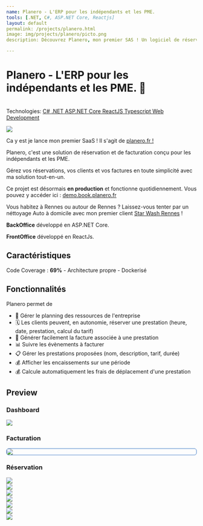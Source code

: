 ```yaml
---
name: Planero - L'ERP pour les indépendants et les PME. 
tools: [.NET, C#, ASP.NET Core, Reactjs]
layout: default
permalink: /projects/planero.html
image: img/projects/planero/picto.png
description: Découvrez Planero, mon premier SAS ! Un logiciel de réservation et de facturation conçu pour les indépendants et les PME. 

---
```


 <style>.responsive { max-width: 100%; height: auto; } .center { display: block; margin-left: auto; margin-right: auto; } .main-capture {
  border-radius: .375rem;
  border-width: .5px;
  border-style: solid;
  border-color: #3474C4;
  box-shadow: rgba(0, 0, 0, .5) 0 5px 35px -10px
} </style>

# Planero - L'ERP pour les indépendants et les PME. 📆
<link
  rel="stylesheet"
  href="https://cdn.jsdelivr.net/npm/swiper@11/swiper-bundle.min.css"
/>
<script src="https://cdn.jsdelivr.net/npm/swiper@11/swiper-bundle.min.js"></script>
<p class="post-metadata text-muted">
 <br>Technologies: 
 <a class="text-decoration-none no-underline" href="/{{ site.baseurl }}projects/tools#C#">
    <span class="tag badge badge-pill text-primary border border-primary">C#</span>
</a>
<a class="text-decoration-none no-underline" href="/{{ site.baseurl }}projects/tools#.NET">
    <span class="tag badge badge-pill text-primary border border-primary">.NET</span>
</a>
<a class="text-decoration-none no-underline" href="/{{ site.baseurl }}projects/tools#aASP.NET Core">
    <span class="tag badge badge-pill text-primary border border-primary">ASP.NET Core</span>
</a>
<a class="text-decoration-none no-underline" href="/{{ site.baseurl }}projects/tools#ReactJS">
    <span class="tag badge badge-pill text-primary border border-primary">ReactJS</span>
</a>
<a class="text-decoration-none no-underline" href="/{{ site.baseurl }}projects/tools#Typescript">
    <span class="tag badge badge-pill text-primary border border-primary">Typescript</span>
</a>
<a class="text-decoration-none no-underline" href="/{{ site.baseurl }}projects/tools#web-development">
    <span class="tag badge badge-pill text-primary border border-primary">Web Development</span>
</a>
</p>


<img src="/{{ site.baseurl }}img/projects/planero/app-logo.png" class="responsive center" />


Ca y est je lance mon premier SaaS ! Il s'agit de [planero.fr !](https://planero.fr/)

Planero, c'est une solution de réservation et de facturation conçu pour les indépendants et les PME. 

Gérez vos réservations, vos clients et vos factures en toute simplicité avec ma solution tout-en-un.

Ce projet est désormais **en production** et fonctionne quotidiennement. Vous pouvez y accéder ici : [demo.book.planero.fr](https://demo.book.planero.fr/?locataireId=esprit-sportif)

Vous habitez à Rennes ou autour de Rennes ? Laissez-vous tenter par un néttoyage Auto à domicile avec mon premier client [Star Wash Rennes](https://www.site.star-wash.net/) !

**BackOffice** développé en ASP.NET Core.

**FrontOffice** développé en ReactJs.

## Caractéristiques
Code Coverage : **69%**  - Architecture propre - Dockerisé


## Fonctionnalités
Planero permet de
- 📆 Gérer le planning des ressources de l'entreprise
- 🗓️ Les clients peuvent, en autonomie, réserver une prestation (heure, date, prestation, calcul du tarif)
- 🧾 Générer facilement la facture associée à une prestation
- 📊 Suivre les évènements à facturer
- 📋 Gérer les prestations proposées (nom, description, tarif, durée)
- 💰 Afficher les encaissements sur une période
- 💰 Calcule automatiquement les frais de déplacement d'une prestation

## Preview
### Dashboard
<img src="/{{ site.baseurl }}img/projects/planero/frame.png" class="responsive center" />

### Facturation
<img src="/{{ site.baseurl }}img/projects/planero/facture_screen.png" class="responsive center main-capture" />

### Réservation

<div class="swiper">
  <!-- Additional required wrapper -->
  <div class="swiper-wrapper">
    <!-- Slides -->
       <!--  <div class="swiper-slide"><img heigth src="/img/projects/planero/propre-et-net.png"/> </div> -->
        <div class="swiper-slide"><img heigth src="/{{ site.baseurl }}img/projects/planero/petgroom.png"/> </div>
        <div class="swiper-slide"><img heigth src="/{{ site.baseurl }}img/projects/planero/belle-paris.png"/> </div>
        <div class="swiper-slide"><img heigth src="/{{ site.baseurl }}img/projects/planero/star-wash.png"/> </div>
        <div class="swiper-slide"><img heigth src="/{{ site.baseurl }}img/projects/planero/image0.png"/> </div>
        <div class="swiper-slide"><img heigth src="/{{ site.baseurl }}img/projects/planero/image1.png"/> </div>
        <div class="swiper-slide"><img heigth src="/{{ site.baseurl }}img/projects/planero/image2.png"/> </div>
        <div class="swiper-slide"><img heigth src="/{{ site.baseurl }}img/projects/planero/image3.png"/> </div>
  </div>
  <!-- If we need pagination -->
  <div class="swiper-pagination"></div>

  <div class="swiper-button-prev"></div>
  <div class="swiper-button-next"></div>
</div>

<script>
  const swiper = new Swiper('.swiper', {
  // Optional parameters
  direction: 'horizontal',
  loop: true,
  slidesPerView: 2,
  spaceBetween: 15,
  centerSlide: 'true',
  fade: 'true',
  pagination: {
      el: ".swiper-pagination",
      clickable: true,
      dynamicBullets: true,
  },
  navigation: {
      nextEl: ".swiper-button-next",
      prevEl: ".swiper-button-prev",
  },
  breakpoints:{
        0: {
            slidesPerView: 1,
        },
        520: {
            slidesPerView: 2,
        },
        1024: {
            slidesPerView: 3,
        },
    },

});
  </script>